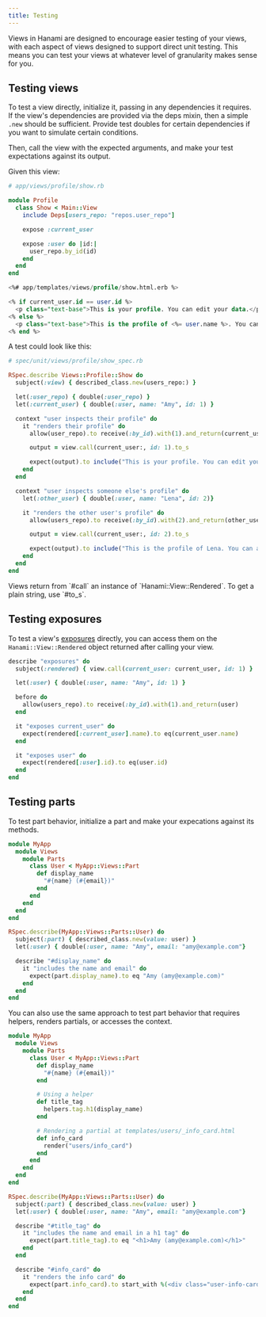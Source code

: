 ```yaml
---
title: Testing
---
```


Views in Hanami are designed to encourage easier testing of your views, with each aspect of views designed to support direct unit testing. This means you can test your views at whatever level of granularity makes sense for you.

## Testing views

To test a view directly, initialize it, passing in any dependencies it requires. If the view's dependencies are provided via the deps mixin, then a simple `.new` should be sufficient. Provide test doubles for certain dependencies if you want to simulate certain conditions.

Then, call the view with the expected arguments, and make your test expectations against its output.

Given this view:

```ruby
# app/views/profile/show.rb

module Profile
  class Show < Main::View
    include Deps[users_repo: "repos.user_repo"]

    expose :current_user

    expose :user do |id:|
      user_repo.by_id(id)
    end
  end
end
```

```sql
<%# app/templates/views/profile/show.html.erb %>

<% if current_user.id == user.id %>
  <p class="text-base">This is your profile. You can edit your data.</p>
<% else %>
  <p class="text-base">This is the profile of <%= user.name %>. You can admire it.</p>
<% end %>
```

A test could look like this:

```ruby
# spec/unit/views/profile/show_spec.rb

RSpec.describe Views::Profile::Show do
  subject(:view) { described_class.new(users_repo:) }

  let(:user_repo) { double(:user_repo) }
  let(:current_user) { double(:user, name: "Amy", id: 1) }

  context "user inspects their profile" do
    it "renders their profile" do
      allow(user_repo).to receive(:by_id).with(1).and_return(current_user)

      output = view.call(current_user:, id: 1).to_s

      expect(output).to include("This is your profile. You can edit your data.")
    end
  end

  context "user inspects someone else's profile" do
    let(:other_user) { double(:user, name: "Lena", id: 2)}

    it "renders the other user's profile" do
      allow(users_repo).to receive(:by_id).with(2).and_return(other_user)

      output = view.call(current_user:, id: 2).to_s

      expect(output).to include("This is the profile of Lena. You can admire it.")
    end
  end
end
```

<p class="notice">
Views return from `#call` an instance of `Hanami::View::Rendered`. To get a plain string, use `#to_s`.
</p>

## Testing exposures

To test a view's [exposures](/v2.2/views/input-and-exposures/) directly, you can access them on the `Hanami::View::Rendered` object returned after calling your view.

```ruby
describe "exposures" do
  subject(:rendered) { view.call(current_user: current_user, id: 1) }

  let(:user) { double(:user, name: "Amy", id: 1) }

  before do
    allow(users_repo).to receive(:by_id).with(1).and_return(user)
  end

  it "exposes current_user" do
    expect(rendered[:current_user].name).to eq(current_user.name)
  end

  it "exposes user" do
    expect(rendered[:user].id).to eq(user.id)
  end
end
```

## Testing parts

To test part behavior, initialize a part and make your expecations against its methods.

```ruby
module MyApp
  module Views
    module Parts
      class User < MyApp::Views::Part
        def display_name
          "#{name} (#{email})"
        end
      end
    end
  end
end

RSpec.describe(MyApp::Views::Parts::User) do
  subject(:part) { described_class.new(value: user) }
  let(:user) { double(:user, name: "Amy", email: "amy@example.com"}

  describe "#display_name" do
    it "includes the name and email" do
      expect(part.display_name).to eq "Amy (amy@example.com)"
    end
  end
end
```

You can also use the same approach to test part behavior that requires helpers, renders partials, or accesses the context.

```ruby
module MyApp
  module Views
    module Parts
      class User < MyApp::Views::Part
        def display_name
          "#{name} (#{email})"
        end

        # Using a helper
        def title_tag
          helpers.tag.h1(display_name)
        end

        # Rendering a partial at templates/users/_info_card.html
        def info_card
          render("users/info_card")
        end
      end
    end
  end
end

RSpec.describe(MyApp::Views::Parts::User) do
  subject(:part) { described_class.new(value: user) }
  let(:user) { double(:user, name: "Amy", email: "amy@example.com"}

  describe "#title_tag" do
    it "includes the name and email in a h1 tag" do
      expect(part.title_tag).to eq "<h1>Amy (amy@example.com)</h1>"
    end
  end

  describe "#info_card" do
    it "renders the info card" do
      expect(part.info_card).to start_with %(<div class="user-info-card">)
    end
  end
end
```
